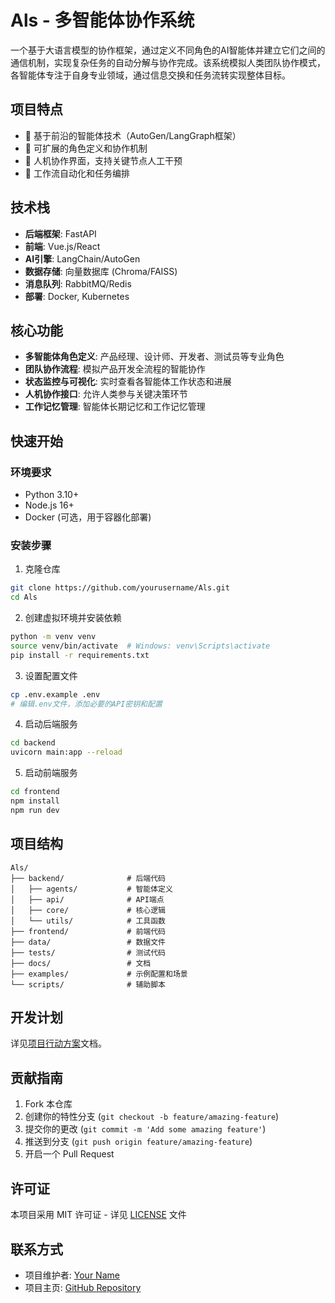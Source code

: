 # Als - 多智能体协作系统

一个基于大语言模型的协作框架，通过定义不同角色的AI智能体并建立它们之间的通信机制，实现复杂任务的自动分解与协作完成。该系统模拟人类团队协作模式，各智能体专注于自身专业领域，通过信息交换和任务流转实现整体目标。

## 项目特点

- 🤖 基于前沿的智能体技术（AutoGen/LangGraph框架）
- 🔄 可扩展的角色定义和协作机制
- 👥 人机协作界面，支持关键节点人工干预
- 🔧 工作流自动化和任务编排

## 技术栈

- **后端框架**: FastAPI
- **前端**: Vue.js/React
- **AI引擎**: LangChain/AutoGen
- **数据存储**: 向量数据库 (Chroma/FAISS)
- **消息队列**: RabbitMQ/Redis
- **部署**: Docker, Kubernetes

## 核心功能

- **多智能体角色定义**: 产品经理、设计师、开发者、测试员等专业角色
- **团队协作流程**: 模拟产品开发全流程的智能协作
- **状态监控与可视化**: 实时查看各智能体工作状态和进展
- **人机协作接口**: 允许人类参与关键决策环节
- **工作记忆管理**: 智能体长期记忆和工作记忆管理

## 快速开始

### 环境要求

- Python 3.10+
- Node.js 16+
- Docker (可选，用于容器化部署)

### 安装步骤

1. 克隆仓库
```bash
git clone https://github.com/yourusername/Als.git
cd Als
```

2. 创建虚拟环境并安装依赖
```bash
python -m venv venv
source venv/bin/activate  # Windows: venv\Scripts\activate
pip install -r requirements.txt
```

3. 设置配置文件
```bash
cp .env.example .env
# 编辑.env文件，添加必要的API密钥和配置
```

4. 启动后端服务
```bash
cd backend
uvicorn main:app --reload
```

5. 启动前端服务
```bash
cd frontend
npm install
npm run dev
```

## 项目结构

```
Als/
├── backend/              # 后端代码
│   ├── agents/           # 智能体定义
│   ├── api/              # API端点
│   ├── core/             # 核心逻辑
│   └── utils/            # 工具函数
├── frontend/             # 前端代码
├── data/                 # 数据文件
├── tests/                # 测试代码
├── docs/                 # 文档
├── examples/             # 示例配置和场景
└── scripts/              # 辅助脚本
```

## 开发计划

详见[项目行动方案](多智能体协作系统项目行动方案.md)文档。

## 贡献指南

1. Fork 本仓库
2. 创建你的特性分支 (`git checkout -b feature/amazing-feature`)
3. 提交你的更改 (`git commit -m 'Add some amazing feature'`)
4. 推送到分支 (`git push origin feature/amazing-feature`)
5. 开启一个 Pull Request

## 许可证

本项目采用 MIT 许可证 - 详见 [LICENSE](LICENSE) 文件

## 联系方式

- 项目维护者: [Your Name](mailto:your.email@example.com)
- 项目主页: [GitHub Repository](https://github.com/yourusername/Als)
